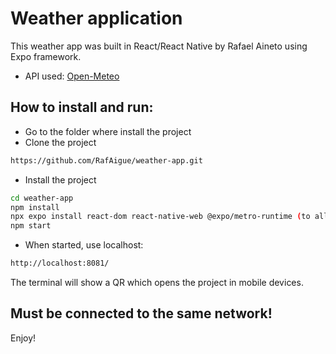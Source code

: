 # Weather application

This weather app was built in React/React Native by Rafael Aineto using Expo framework.

- API used: [Open-Meteo](https://open-meteo.com/)

## How to install and run:
- Go to the folder where install the project
- Clone the project
```bash
https://github.com/RafAigue/weather-app.git
```
- Install the project
```bash
cd weather-app
npm install
npx expo install react-dom react-native-web @expo/metro-runtime (to allow web mode)
npm start
```
- When started, use localhost:
```bash
http://localhost:8081/
```

The terminal will show a QR which opens the project in mobile devices.

## Must be connected to the same network!

Enjoy!

